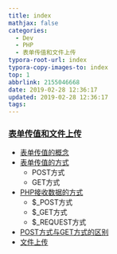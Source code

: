 ```yaml
---
title: index
mathjax: false
categories:
  - Dev
  - PHP
  - 表单传值和文件上传
typora-root-url: index
typora-copy-images-to: index
top: 1
abbrlink: 2155046668
date: 2019-02-28 12:36:17
updated: 2019-02-28 12:36:17
tags:
---
```



### [表单传值和文件上传](表单传值和文件上传.md)

* [表单传值的概念](表单传值和文件上传.md)
* [表单传值的方式](表单传值和文件上传.md)
  * POST方式
  * GET方式
* [PHP接收数据的方式](表单传值和文件上传.md)
  * $\_POST方式
  * $_GET方式
  * $_REQUEST方式
* [POST方式与GET方式的区别](表单传值和文件上传.md)
* [文件上传](表单传值和文件上传.md)